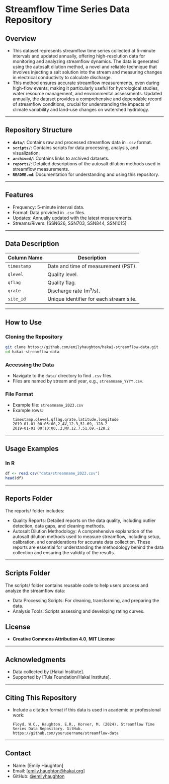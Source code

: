 
# Streamflow Time Series Data Repository

## Overview
- This dataset represents streamflow time series collected at 5-minute intervals and updated annually, offering high-resolution data for monitoring and analyzing streamflow dynamics. The data is generated using the autosalt dilution method, a novel and reliable technique that involves injecting a salt solution into the stream and measuring changes in electrical conductivity to calculate discharge. 
- This method ensures accurate streamflow measurements, even during high-flow events, making it particularly useful for hydrological studies, water resource management, and environmental assessments. Updated annually, the dataset provides a comprehensive and dependable record of streamflow conditions, crucial for understanding the impacts of climate variability and land-use changes on watershed hydrology.



---

## Repository Structure
- **`data/`**: Contains raw and processed streamflow data in `.csv` format.
- **`scripts/`**: Contains scripts for data processing, analysis, and visualization.
- **`archived/`**: Contains links to archived datasets.
- **`reports/`**: Detailed descriptions of the autosalt dilution methods used in streamflow measurements.
- **`README.md`**: Documentation for understanding and using this repository.

---

## Features
- Frequency: 5-minute interval data.
- Format: Data provided in `.csv` files.
- Updates: Annually updated with the latest measurements.
- Streams/Rivers: [SSN626, SSN703, SSN844, SSN1015]

---

## Data Description
| **Column Name** | **Description**                             |
|------------------|---------------------------------------------|
| `timestamp`      | Date and time of measurement (PST). |
| `qlevel`     | Quality level. |
| `qflag`     | Quality flag. |
| `qrate`     | Discharge rate (m³/s). |
| `site_id`        | Unique identifier for each stream site.    |



---

## How to Use
### Cloning the Repository
```bash
git clone https://github.com/emilyhaughton/hakai-streamflow-data.git
cd hakai-streamflow-data
```

### Accessing the Data
- Navigate to the `data/` directory to find `.csv` files.
- Files are named by stream and year, e.g., `streamname_YYYY.csv`.

### File Format
- Example file: `streamname_2023.csv`
- Example rows:
  ```
  timestamp,qlevel,qflag,qrate,latitude,longitude
  2019-01-01 00:05:00,2,AV,12.3,51.69,-128.2
  2019-01-01 00:10:00,,2,MV,12.7,51.69,-128.2

  ```

---

## Usage Examples
### In R
```R
df <- read.csv("data/streamname_2023.csv")
head(df)
```

---

## Reports Folder

The reports/ folder includes:
- Quality Reports: Detailed reports on the data quality, including outlier detection, data gaps, and cleaning methods.
- Autosalt Dilution Methodology: A comprehensive explanation of the autosalt dilution methods used to measure streamflow, including setup, calibration, and considerations for accurate data collection.
These reports are essential for understanding the methodology behind the data collection and ensuring the validity of the results.

---

## Scripts Folder

The scripts/ folder contains reusable code to help users process and analyze the streamflow data:
- Data Processing Scripts: For cleaning, transforming, and preparing the data.
- Analysis Tools: Scripts assessing and developing rating curves.


## License
- **Creative Commons Attribution 4.0**, **MIT License**

---

## Acknowledgments
- Data collected by [Hakai Institute].
- Supported by [Tula Foundation/Hakai Institute].

---

## Citing This Repository
- Include a citation format if this data is used in academic or professional work:
  ```
  Floyd, W.C., Haughton, E.R., Korver, M. (2024). Streamflow Time Series Data Repository. GitHub. https://github.com/yourusername/streamflow-data
  ```

---

## Contact
- Name: [Emily Haughton]
- Email: [emily.haughton@hakai.org]
- GitHub: [@emilyhaughton](https://github.com/emilyhaughton)
